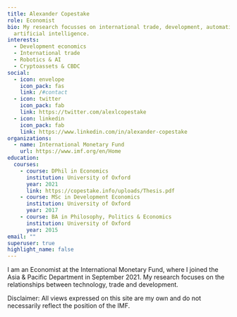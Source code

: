 ```yaml
---
title: Alexander Copestake
role: Economist
bio: My research focusses on international trade, development, automation and
  artificial intelligence.
interests:
  - Development economics
  - International trade
  - Robotics & AI
  - Cryptoassets & CBDC
social:
  - icon: envelope
    icon_pack: fas
    link: /#contact
  - icon: twitter
    icon_pack: fab
    link: https://twitter.com/alexlcopestake
  - icon: linkedin
    icon_pack: fab
    link: https://www.linkedin.com/in/alexander-copestake
organizations:
  - name: International Monetary Fund
    url: https://www.imf.org/en/Home
education:
  courses:
    - course: DPhil in Economics
      institution: University of Oxford
      year: 2021
      link: https://copestake.info/uploads/Thesis.pdf
    - course: MSc in Development Economics
      institution: University of Oxford
      year: 2017
    - course: BA in Philosophy, Politics & Economics
      institution: University of Oxford
      year: 2015
email: ""
superuser: true
highlight_name: false
---
```


I am an Economist at the International Monetary Fund, where I joined the Asia & Pacific Department in September 2021. My research focuses on the relationships between technology, trade and development.

Disclaimer: All views expressed on this site are my own and do not necessarily reflect the position of the IMF.
